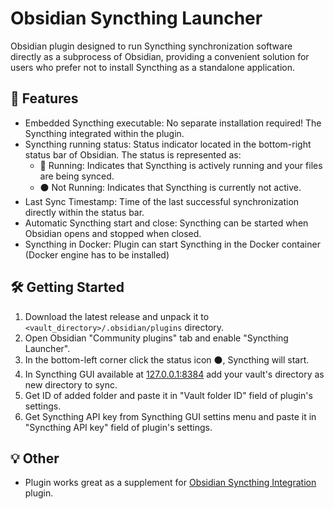 # Obsidian Syncthing Launcher

Obsidian plugin designed to run Syncthing synchronization software directly as a subprocess of Obsidian, providing a convenient solution for users who prefer not to install Syncthing as a standalone application. 

## 🚀 Features
- Embedded Syncthing executable: No separate installation required! The Syncthing integrated within the plugin.
- Syncthing running status: Status indicator located in the bottom-right status bar of Obsidian. The status is represented as:
  - 🔵 Running: Indicates that Syncthing is actively running and your files are being synced.
  - ⚫ Not Running: Indicates that Syncthing is currently not active.
- Last Sync Timestamp: Time of the last successful synchronization directly within the status bar.
- Automatic Syncthing start and close: Syncthing can be started when Obsidian opens and stopped when closed.
- Syncthing in Docker: Plugin can start Syncthing in the Docker container (Docker engine has to be installed)

## 🛠️ Getting Started
1. Download the latest release and unpack it to `<vault_directory>/.obsidian/plugins` directory.
2. Open Obsidian "Community plugins" tab and enable "Syncthing Launcher".
3. In the bottom-left corner click the status icon ⚫, Syncthing will start.
4. In Syncthing GUI available at [127.0.0.1:8384](127.0.0.1:8384) add your vault's directory as new directory to sync.
5. Get ID of added folder and paste it in "Vault folder ID" field of plugin's settings.
6. Get Syncthing API key from Syncthing GUI settins menu and paste it in "Syncthing API key" field of plugin's settings.

## 💡 Other
- Plugin works great as a supplement for [Obsidian Syncthing Integration](https://github.com/LBF38/obsidian-syncthing-integration) plugin.


